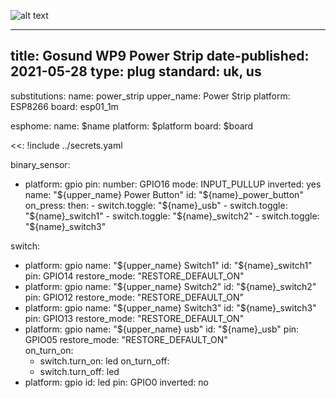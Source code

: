 ![alt text](https://images-na.ssl-images-amazon.com/images/I/61z-XZpjbxL._AC_SL1500_.jpg "Gosund WP9 Power Strip")

---
title: Gosund WP9 Power Strip
date-published: 2021-05-28
type: plug
standard: uk, us
---

substitutions:
  name: power_strip
  upper_name: Power Strip
  platform: ESP8266
  board: esp01_1m


esphome:
  name: $name
  platform: $platform
  board: $board


<<: !include ../secrets.yaml


binary_sensor:
  - platform: gpio
    pin:
      number: GPIO16
      mode: INPUT_PULLUP
      inverted: yes
    name: "${upper_name} Power Button"
    id: "${name}_power_button"
    on_press:
      then:
        - switch.toggle: "${name}_usb"
        - switch.toggle: "${name}_switch1"
        - switch.toggle: "${name}_switch2"
        - switch.toggle: "${name}_switch3"



switch:
  - platform: gpio
    name: "${upper_name} Switch1"
    id: "${name}_switch1"
    pin: GPIO14
    restore_mode: "RESTORE_DEFAULT_ON"    
  - platform: gpio
    name: "${upper_name} Switch2"
    id: "${name}_switch2"
    pin: GPIO12
    restore_mode: "RESTORE_DEFAULT_ON"    
  - platform: gpio
    name: "${upper_name} Switch3"
    id: "${name}_switch3"
    pin: GPIO13
    restore_mode: "RESTORE_DEFAULT_ON"    
  - platform: gpio
    name: "${upper_name} usb"
    id: "${name}_usb"
    pin: GPIO05
    restore_mode: "RESTORE_DEFAULT_ON"    
    on_turn_on:
      - switch.turn_on: led
    on_turn_off:
      - switch.turn_off: led
  - platform: gpio
    id: led
    pin: GPIO0
    inverted: no
